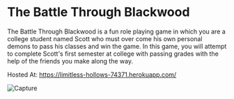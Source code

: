 # The Battle Through Blackwood

The Battle Through Blackwood is a fun role playing game in which you are a college student named Scott who must over come his own personal demons to pass his classes and win the game. 
In this game, you will attempt to complete Scott's first semester at college with passing grades with the help of the friends you make along the way.

Hosted At: https://limitless-hollows-74371.herokuapp.com/

![Capture](https://user-images.githubusercontent.com/9952460/117154524-29457d00-ad79-11eb-911c-0bce66ff63eb.PNG)
